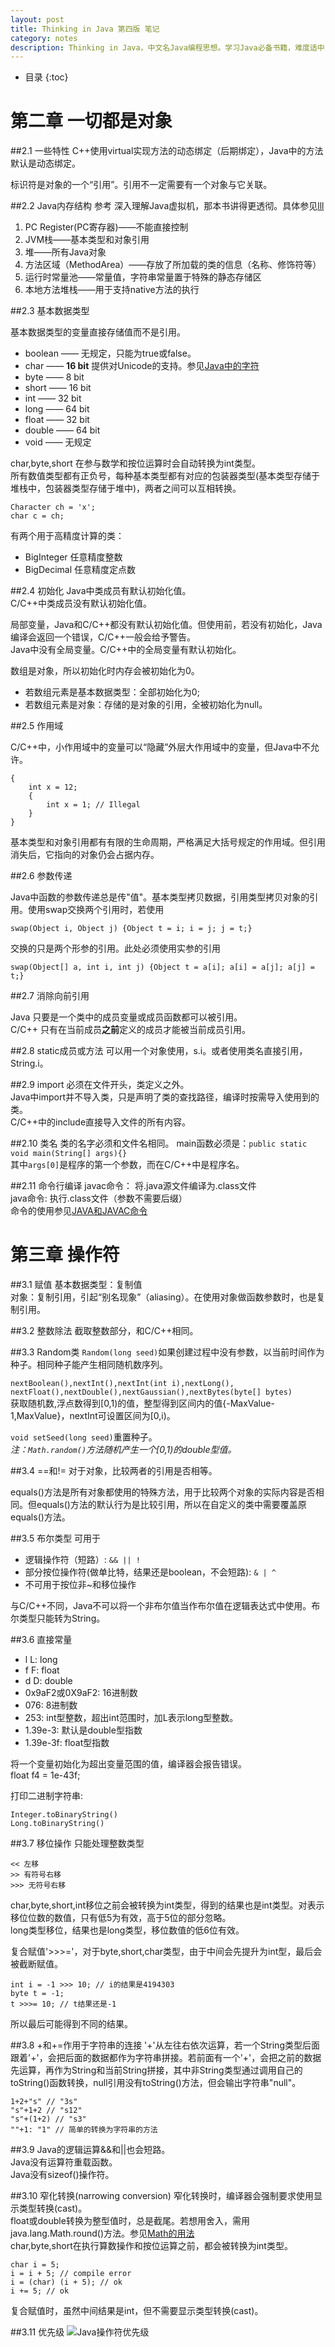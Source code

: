 ```yaml
---
layout: post
title: Thinking in Java 第四版 笔记
category: notes
description: Thinking in Java，中文名Java编程思想。学习Java必备书籍，难度适中，最大特点在于作者是站在语言设计者的角度,讲解Java的设计原理，正如标题所阐明的——THINKING in Java。做笔记的目的，一则方便查阅，二则在于精简书本的内容，方便浏览。时常看看，以备不时之需。
---
```


* 目录
{:toc}

# 第二章 一切都是对象

##2.1 一些特性
C++使用virtual实现方法的动态绑定（后期绑定），Java中的方法默认是动态绑定。

标识符是对象的一个“引用”。引用不一定需要有一个对象与它关联。

##2.2 Java内存结构
参考 深入理解Java虚拟机，那本书讲得更透彻。具体参见[lll](http)

1. PC Register(PC寄存器)——不能直接控制
2. JVM栈——基本类型和对象引用
3. 堆——所有Java对象
4. 方法区域（MethodArea）——存放了所加载的类的信息（名称、修饰符等）
5. 运行时常量池——常量值，字符串常量置于特殊的静态存储区
6. 本地方法堆栈——用于支持native方法的执行


##2.3 基本数据类型

基本数据类型的变量直接存储值而不是引用。

* boolean —— 无规定，只能为true或false。
* char —— **16 bit** 提供对Unicode的支持。参见[Java中的字符]()
* byte —— 8 bit
* short —— 16 bit
* int —— 32 bit
* long —— 64 bit
* float —— 32 bit
* double —— 64 bit
* void —— 无规定

char,byte,short 在参与数学和按位运算时会自动转换为int类型。  
所有数值类型都有正负号，每种基本类型都有对应的包装器类型(基本类型存储于堆栈中，包装器类型存储于堆中)，两者之间可以互相转换。

	Character ch = 'x';
	char c = ch;

有两个用于高精度计算的类：

* BigInteger 任意精度整数
* BigDecimal 任意精度定点数

##2.4 初始化
Java中类成员有默认初始化值。  
C/C++中类成员没有默认初始化值。  

局部变量，Java和C/C++都没有默认初始化值。但使用前，若没有初始化，Java编译会返回一个错误，C/C++一般会给予警告。  
Java中没有全局变量。C/C++中的全局变量有默认初始化。

数组是对象，所以初始化时内存会被初始化为0。  

* 若数组元素是基本数据类型：全部初始化为0;  
* 若数组元素是对象：存储的是对象的引用，全被初始化为null。  


##2.5 作用域

C/C++中，小作用域中的变量可以“隐藏”外层大作用域中的变量，但Java中不允许。

	{
		int x = 12;
		{
			int x = 1; // Illegal
		}
	}
	
基本类型和对象引用都有有限的生命周期，严格满足大括号规定的作用域。但引用消失后，它指向的对象仍会占据内存。



##2.6 参数传递

Java中函数的参数传递总是传"值"。基本类型拷贝数据，引用类型拷贝对象的引用。使用swap交换两个引用时，若使用
	
	swap(Object i, Object j) {Object t = i; i = j; j = t;}
	
交换的只是两个形参的引用。此处必须使用实参的引用

	swap(Object[] a, int i, int j) {Object t = a[i]; a[i] = a[j]; a[j] = t;}

##2.7 消除向前引用
  
Java 只要是一个类中的成员变量或成员函数都可以被引用。  
C/C++ 	只有在当前成员**之前**定义的成员才能被当前成员引用。

##2.8 static成员或方法
可以用一个对象使用，s.i。或者使用类名直接引用，String.i。  

##2.9 import
必须在文件开头，类定义之外。  
Java中import并不导入类，只是声明了类的查找路径，编译时按需导入使用到的类。  
C/C++中的include直接导入文件的所有内容。

##2.10 类名
类的名字必须和文件名相同。
main函数必须是：`public static void main(String[] args){}`  
其中`args[0]`是程序的第一个参数，而在C/C++中是程序名。

##2.11 命令行编译
javac命令： 将.java源文件编译为.class文件  
java命令: 执行.class文件（参数不需要后缀）  
命令的使用参见[JAVA和JAVAC命令][javacmd]

[javacmd]: http://zhuyuanhao.com/Java-and-javac-command-line/ "Java and Javac command"

# 第三章 操作符

##3.1 赋值
基本数据类型：复制值  
对象：复制引用，引起“别名现象”（aliasing）。在使用对象做函数参数时，也是复制引用。

##3.2 整数除法
截取整数部分，和C/C++相同。

##3.3 Random类
`Random(long seed)`如果创建过程中没有参数，以当前时间作为种子。相同种子能产生相同随机数序列。  

`nextBoolean(),nextInt(),nextInt(int i),nextLong(),
nextFloat(),nextDouble(),nextGaussian(),nextBytes(byte[] bytes)`  
 获取随机数,浮点数得到[0,1)的值，整型得到区间内的值{-MaxValue-1,MaxValue}，nextInt可设置区间为[0,i)。   
 
`void setSeed(long seed)`重置种子。   
_注：`Math.random()`方法随机产生一个[0,1)的double型值。_

##3.4 ==和!=
对于对象，比较两者的引用是否相等。

equals()方法是所有对象都使用的特殊方法，用于比较两个对象的实际内容是否相同。但equals()方法的默认行为是比较引用，所以在自定义的类中需要覆盖原equals()方法。

##3.5 布尔类型
可用于

* 逻辑操作符（短路）: `&& || ! `  
* 部分按位操作符(做单比特，结果还是boolean，不会短路): `& | ^ `
* 不可用于按位非~和移位操作  

与C/C++不同，Java不可以将一个非布尔值当作布尔值在逻辑表达式中使用。布尔类型只能转为String。

##3.6 直接常量

* l L: long
* f F: float
* d D: double
* 0x9aF2或0X9aF2: 16进制数
* 076: 8进制数
* 253: int型整数，超出int范围时，加L表示long型整数。
* 1.39e-3: 默认是double型指数
* 1.39e-3f: float型指数

将一个变量初始化为超出变量范围的值，编译器会报告错误。  
float f4 = 1e-43f;  

打印二进制字符串: 

	Integer.toBinaryString() 
	Long.toBinaryString()

##3.7 移位操作
只能处理整数类型

	<< 左移
	>> 有符号右移
	>>> 无符号右移

char,byte,short,int移位之前会被转换为int类型，得到的结果也是int类型。对表示移位位数的数值，只有低5为有效，高于5位的部分忽略。  
long类型移位，结果也是long类型，移位数值的低6位有效。

复合赋值'>>>='，对于byte,short,char类型，由于中间会先提升为int型，最后会被截断赋值。

	int i = -1 >>> 10; // i的结果是4194303
	byte t = -1;
	t >>>= 10; // t结果还是-1
	
所以最后可能得到不同的结果。

##3.8 +和+=作用于字符串的连接
'+'从左往右依次运算，若一个String类型后面跟着'+'，会把后面的数据都作为字符串拼接。若前面有一个'+'，会把之前的数据先运算，再作为String和当前String拼接，其中非String类型通过调用自己的toString()函数转换，null引用没有toString()方法，但会输出字符串"null"。

	1+2+"s" // "3s"
	"s"+1+2 // "s12"
	"s"+(1+2) // "s3"
	""+1: "1" // 简单的转换为字符串的方法

##3.9
Java的逻辑运算&&和||也会短路。  
Java没有运算符重载函数。  
Java没有sizeof()操作符。

##3.10 窄化转换(narrowing conversion)
窄化转换时，编译器会强制要求使用显示类型转换(cast)。  
float或double转换为整型值时，总是截尾。若想用舍入，需用java.lang.Math.round()方法。参见[Math的用法][math usage]  
char,byte,short在执行算数操作和按位运算之前，都会被转换为int类型。

	char i = 5;
	i = i + 5; // compile error
	i = (char) (i + 5); // ok
	i += 5; // ok
	
复合赋值时，虽然中间结果是int，但不需要显示类型转换(cast)。  

##3.11 优先级
![Java操作符优先级][java operator]

[math usage]: http://
[java operator]: http://zhuyuanhao.com/images/java/java_operator.png
